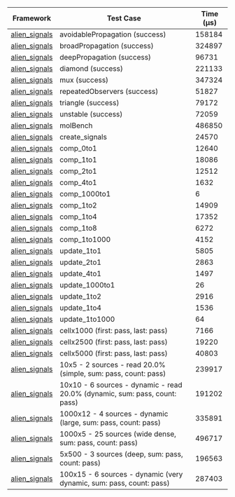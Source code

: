 | Framework | Test Case | Time (μs) |
| --- | --- | --- |
| [alien_signals](https://github.com/medz/alien-signals-dart) | avoidablePropagation (success) | 158184 |
| [alien_signals](https://github.com/medz/alien-signals-dart) | broadPropagation (success) | 324897 |
| [alien_signals](https://github.com/medz/alien-signals-dart) | deepPropagation (success) | 96731 |
| [alien_signals](https://github.com/medz/alien-signals-dart) | diamond (success) | 221133 |
| [alien_signals](https://github.com/medz/alien-signals-dart) | mux (success) | 347324 |
| [alien_signals](https://github.com/medz/alien-signals-dart) | repeatedObservers (success) | 51827 |
| [alien_signals](https://github.com/medz/alien-signals-dart) | triangle (success) | 79172 |
| [alien_signals](https://github.com/medz/alien-signals-dart) | unstable (success) | 72059 |
| [alien_signals](https://github.com/medz/alien-signals-dart) | molBench | 486850 |
| [alien_signals](https://github.com/medz/alien-signals-dart) | create_signals | 24570 |
| [alien_signals](https://github.com/medz/alien-signals-dart) | comp_0to1 | 12640 |
| [alien_signals](https://github.com/medz/alien-signals-dart) | comp_1to1 | 18086 |
| [alien_signals](https://github.com/medz/alien-signals-dart) | comp_2to1 | 12512 |
| [alien_signals](https://github.com/medz/alien-signals-dart) | comp_4to1 | 1632 |
| [alien_signals](https://github.com/medz/alien-signals-dart) | comp_1000to1 | 6 |
| [alien_signals](https://github.com/medz/alien-signals-dart) | comp_1to2 | 14909 |
| [alien_signals](https://github.com/medz/alien-signals-dart) | comp_1to4 | 17352 |
| [alien_signals](https://github.com/medz/alien-signals-dart) | comp_1to8 | 6272 |
| [alien_signals](https://github.com/medz/alien-signals-dart) | comp_1to1000 | 4152 |
| [alien_signals](https://github.com/medz/alien-signals-dart) | update_1to1 | 5805 |
| [alien_signals](https://github.com/medz/alien-signals-dart) | update_2to1 | 2863 |
| [alien_signals](https://github.com/medz/alien-signals-dart) | update_4to1 | 1497 |
| [alien_signals](https://github.com/medz/alien-signals-dart) | update_1000to1 | 26 |
| [alien_signals](https://github.com/medz/alien-signals-dart) | update_1to2 | 2916 |
| [alien_signals](https://github.com/medz/alien-signals-dart) | update_1to4 | 1536 |
| [alien_signals](https://github.com/medz/alien-signals-dart) | update_1to1000 | 64 |
| [alien_signals](https://github.com/medz/alien-signals-dart) | cellx1000 (first: pass, last: pass) | 7166 |
| [alien_signals](https://github.com/medz/alien-signals-dart) | cellx2500 (first: pass, last: pass) | 19220 |
| [alien_signals](https://github.com/medz/alien-signals-dart) | cellx5000 (first: pass, last: pass) | 40803 |
| [alien_signals](https://github.com/medz/alien-signals-dart) | 10x5 - 2 sources - read 20.0% (simple, sum: pass, count: pass) | 239917 |
| [alien_signals](https://github.com/medz/alien-signals-dart) | 10x10 - 6 sources - dynamic - read 20.0% (dynamic, sum: pass, count: pass) | 191202 |
| [alien_signals](https://github.com/medz/alien-signals-dart) | 1000x12 - 4 sources - dynamic (large, sum: pass, count: pass) | 335891 |
| [alien_signals](https://github.com/medz/alien-signals-dart) | 1000x5 - 25 sources (wide dense, sum: pass, count: pass) | 496717 |
| [alien_signals](https://github.com/medz/alien-signals-dart) | 5x500 - 3 sources (deep, sum: pass, count: pass) | 196563 |
| [alien_signals](https://github.com/medz/alien-signals-dart) | 100x15 - 6 sources - dynamic (very dynamic, sum: pass, count: pass) | 287403 |
